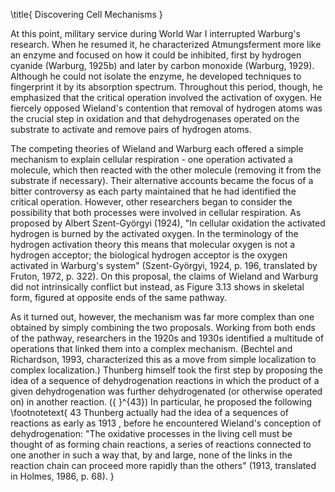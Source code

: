 \title{
Discovering Cell Mechanisms
}

At this point, military service during World War I interrupted Warburg's research. When he resumed it, he characterized Atmungsferment more like an enzyme and focused on how it could be inhibited, first by hydrogen cyanide (Warburg, 1925b) and later by carbon monoxide (Warburg, 1929). Although he could not isolate the enzyme, he developed techniques to fingerprint it by its absorption spectrum. Throughout this period, though, he emphasized that the critical operation involved the activation of oxygen. He fiercely opposed Wieland's contention that removal of hydrogen atoms was the crucial step in oxidation and that dehydrogenases operated on the substrate to activate and remove pairs of hydrogen atoms.

The competing theories of Wieland and Warburg each offered a simple mechanism to explain cellular respiration - one operation activated a molecule, which then reacted with the other molecule (removing it from the substrate if necessary). Their alternative accounts became the focus of a bitter controversy as each party maintained that he had identified the critical operation. However, other researchers began to consider the possibility that both processes were involved in cellular respiration. As proposed by Albert Szent-Györgyi (1924), "In cellular oxidation the activated hydrogen is burned by the activated oxygen. In the terminology of the hydrogen activation theory this means that molecular oxygen is not a hydrogen acceptor; the biological hydrogen acceptor is the oxygen activated in Warburg's system" (Szent-Györgyi, 1924, p. 196, translated by Fruton, 1972, p. 322). On this proposal, the claims of Wieland and Warburg did not intrinsically conflict but instead, as Figure 3.13 shows in skeletal form, figured at opposite ends of the same pathway.

As it turned out, however, the mechanism was far more complex than one obtained by simply combining the two proposals. Working from both ends of the pathway, researchers in the 1920s and 1930s identified a multitude of operations that linked them into a complex mechanism. (Bechtel and Richardson, 1993, characterized this as a move from simple localization to complex localization.) Thunberg himself took the first step by proposing the idea of a sequence of dehydrogenation reactions in which the product of a given dehydrogenation was further dehydrogenated (or otherwise operated on) in another reaction. \({ }^{43}\) In particular, he proposed the following
\footnotetext{
43 Thunberg actually had the idea of a sequences of reactions as early as 1913 , before he encountered Wieland's conception of dehydrogenation: "The oxidative processes in the living cell must be thought of as forming chain reactions, a series of reactions connected to one another in such a way that, by and large, none of the links in the reaction chain can proceed more rapidly than the others" (1913, translated in Holmes, 1986, p. 68).
}